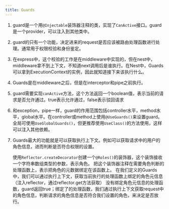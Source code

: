 ```yaml
---
title: Guards
---
```


1. guard是一个用`@Injectable`装饰器注释的类，实现了`CanActive`接口。guard是一个provider，可以注入到其他类中。
2. guard的只有一个功能，决定进来的request是否应该被路由处理函数进行处理。通常用于权限校验和身份鉴定。
3. 在express中，这个校验的工作是在middleware中实现的，但在nest中，middleware拿不到上下文，不知道next调用后是谁执行。在Nest中，Guards可以拿到ExecutionContext的实例，因此就知道接下来该执行什么。
4. Guards是在middleware之后，但是在interceptor和pipe之前执行。
5. guard需要实现`canActive`方法，这个方法返回一个boolean值，表示当前的请求是否允许通过。true表示允许通过，false表示驳回请求
6. 和exception，pipe一样，guard的作用范围包括controller水平，method水平，global水平。在controller或method上使用`@UseGuards()`来设置guard。全局可使用`UseGlobalGuards()`，但更推荐使用`UseClass()`的方法使用，这样可以注入其他依赖。
7. Guards最大的功能就是可以获取执行上下文。例如可以获取请求中的用户的角色信息，进而判断是否符合权限的设置。

    使用`Reflector.createDecorator`创建一个`@Roles()`的装饰器，这个装饰接收一个字符串数组类型的参数，表示角色。
    把这个装饰器注释在需要角色判断的处理函数上，表示把角色的元数据绑定在该函数上。
    在我们定义的Guards中，我们可以通过执行上下文，获取当前执行的处理函数上绑定的角色元信息（注入reflector，通过reflector.get方法获取）
    没有绑定角色元信息的处理函数，guard返回true；绑定了的处理函数，我们通过执行上下文获取request中的角色信息，判断请求的角色信息是否符合我们设置的角色，来决定是否放行。